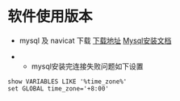 # 软件使用版本
+ mysql 及 navicat 下载
[下载地址](https://pan.baidu.com/s/1xpzXW_btVWEkDJQB5AK1tQ)
[Mysql安装文档](https://dev.mysql.com/doc/refman/8.0/en/windows-install-archive.html)

+ + mysql安装完连接失败问题如下设置

```
show VARIABLES LIKE '%time_zone%'
set GLOBAL time_zone='+8:00'
```
